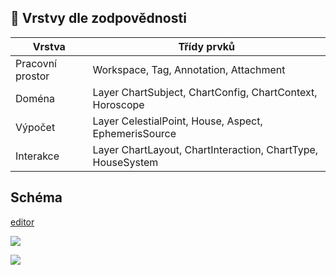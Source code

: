 ## 🔷 Vrstvy dle zodpovědnosti

|Vrstva |Třídy prvků|
|---|---|
|Pracovní prostor | Workspace, Tag, Annotation, Attachment|
|Doména | Layer	ChartSubject, ChartConfig, ChartContext, Horoscope|
|Výpočet | Layer	CelestialPoint, House, Aspect, EphemerisSource|
|Interakce | Layer	ChartLayout, ChartInteraction, ChartType, HouseSystem|

## Schéma

[editor](https://mermaid.live/edit#pako:eNqtWG1v2zYQ_iuEgAIblhRx02aNULRQYnd158SB5bbokC-0RNtcJVIgqaRuEP_2nag3UqISf5g_RBT56Hi8e-6FefAiHhPP96IESzmmeCNwessQ_F68QMfHx-jbfPF3eBNcTtAs-D5ZFHPluv4CfePih8xwRNBDOV38_giVoGyD-D0jwpieZFuSEkFlyHMBn8RkjfNENdMGNJBK8CvQLUE4UvSO6LEBmFGp9pdbLFSYr_4lkdojWQ6kE3UjiCQAyvSzh_lKyf0M73gOkEQ_e5CAMa6wopztEYxIBXi8ZaZBjM1cJmE4JcasRl9ytqYbFOlHR2jlhfH8Kpheu11gGuGALcdYkSVNCSJ3hKliZB6UR_qEKKkGw2ecMqkwczuext0z1vpVPjrABHrxExdcRjwjsJRmuSKxhg9rVQl66G5Q0Ael8McSnksS7qQiKdq24_5xfvGY4mi5y0iXEyVgjyiLkjwm8Q2nzGLOFc4q0BH6mHAM9MIyAwvMxUr2d4qpzIB-odolpL8a8YSLZREsw0H1AfE7IgSNyTNhlbYB5TKkNphhxnfvCMvT9-8NYdfBMpgZ78tFcB1Ol8bMzWL-12IShpOx6Y_51c0ccBPzgN-vg3C5-O7UpyWBpQ9N01zhVUIspRp6r8FUB5HbSBQkIVJRnFzweAepgktawHqZQBNnX3Kmnya0e2s3S3c8Fzb4sgyW0_lQUJuqPBtiNXvImjKt8tRc1byDxY0gDlJJujENccF5QjBDggBToBpYEVNKgoOReMBTYBFL2ylTCHizsupAKSbKZTZ-VqnODqV1XQZRdnjWgnRQTB3GUlhsiHIYCrNN0j80Fyu3K6_m48mscuJvHxfzK_Qy_Bj-3nWoEXnP52hNpMLz48aje7Sy3gd4Z36AOzO9T0Kw8l7b2kpZhZIhUQoUk0hWA6c3bBUPpWmEs070VQt4tRLkjmL36ibZZdv-NARKCoWsvwAJIM0T3Pfv3SZsGWwspPjnvOdlk3b_41G7h3mKelWbNKRb4cUDOPW0FZ82vWXjzvY2XR6cWalQ_5OzwlpVtEIGZuYcRAH3qJV9q-QETUmMRTwfitfp9XKyCC6HU2_bCh5u1bJl7Jbttvusm6U9isxXd6u6IEnVZopq5GxXwfB5AhJT_XyiG63lHZA1i-q5ABYSpKB2hhl2kCElasvd-b9V64C9oDV6suf9Gsy-TND84vPkchl2ndQq-uAq_mBeoZxNL3Nr3vQGz7u85FlhUpU7qmPC2aa7UhsANPjFGXFq0L0cHcy9FY5-9I9VV6fJMhhDn-amenulcfqLKncXypSdcBvrRoLA0JEHcQ6cEe7UqhSOtkV6cemwpglxHzsXyVMU6xpiMZnpdstgUnt3PT5-bxZoH7WNnQ2y7jJ-3fY7oUYa8Yub8LC86rbol_2bW5rhKR_YzUUNMxY0rrWmjwj0XbGsDWHf2hynWdceGkBWdysf3VO1HUK2zbpf39lsDSopjVR90fCLPmPJ3TDznma6povrRpDfXIXkB_cXls8FWRNByqxcwtuzaG2tltxHWyxdsLIH9nWYYMqcmKqL7YLsHQpgp8HyIdglieeVfpWYVqIFLdkUX-xuG3hzWqdsW5kOenADN1w3JaazOut21-BXhSAXrfGN-Gm40jDNr2_KchjclD0fJZT9cCONilUwgMVE2HRtpLiUKG8Xh6LLG8cQuq1oILdgSmzpUYdpAW2KlV9eZeuMa5PMQEU4iaAVBmAA-3tH3gaiwvOVyMmRByGT4uLV0_n31lP6PwyeD8Oq17r1btkjfAb9wD-cp56_xomETwXPN9vmLc9i2KL6J2ItHTI_D3csqt9LG1_ynCnPf6VFev6D99Pzj09ensBvdPrm5M2r89H56M-zt6PXZ6Mjb9csnoxGo_PT0_PT0dnp67Ozs7ePR94vrRHLk-TxPxvmdzY)

[![](https://mermaid.ink/img/pako:eNqtWG1v2zYQ_iuEgAIblhRx02aNULRQYnd158SB5bbokC-0RNtcJVIgqaRuEP_2nag3UqISf5g_RBT56Hi8e-6FefAiHhPP96IESzmmeCNwessQ_F68QMfHx-jbfPF3eBNcTtAs-D5ZFHPluv4CfePih8xwRNBDOV38_giVoGyD-D0jwpieZFuSEkFlyHMBn8RkjfNENdMGNJBK8CvQLUE4UvSO6LEBmFGp9pdbLFSYr_4lkdojWQ6kE3UjiCQAyvSzh_lKyf0M73gOkEQ_e5CAMa6wopztEYxIBXi8ZaZBjM1cJmE4JcasRl9ytqYbFOlHR2jlhfH8Kpheu11gGuGALcdYkSVNCSJ3hKliZB6UR_qEKKkGw2ecMqkwczuext0z1vpVPjrABHrxExdcRjwjsJRmuSKxhg9rVQl66G5Q0Ael8McSnksS7qQiKdq24_5xfvGY4mi5y0iXEyVgjyiLkjwm8Q2nzGLOFc4q0BH6mHAM9MIyAwvMxUr2d4qpzIB-odolpL8a8YSLZREsw0H1AfE7IgSNyTNhlbYB5TKkNphhxnfvCMvT9-8NYdfBMpgZ78tFcB1Ol8bMzWL-12IShpOx6Y_51c0ccBPzgN-vg3C5-O7UpyWBpQ9N01zhVUIspRp6r8FUB5HbSBQkIVJRnFzweAepgktawHqZQBNnX3Kmnya0e2s3S3c8Fzb4sgyW0_lQUJuqPBtiNXvImjKt8tRc1byDxY0gDlJJujENccF5QjBDggBToBpYEVNKgoOReMBTYBFL2ylTCHizsupAKSbKZTZ-VqnODqV1XQZRdnjWgnRQTB3GUlhsiHIYCrNN0j80Fyu3K6_m48mscuJvHxfzK_Qy_Bj-3nWoEXnP52hNpMLz48aje7Sy3gd4Z36AOzO9T0Kw8l7b2kpZhZIhUQoUk0hWA6c3bBUPpWmEs070VQt4tRLkjmL36ibZZdv-NARKCoWsvwAJIM0T3Pfv3SZsGWwspPjnvOdlk3b_41G7h3mKelWbNKRb4cUDOPW0FZ82vWXjzvY2XR6cWalQ_5OzwlpVtEIGZuYcRAH3qJV9q-QETUmMRTwfitfp9XKyCC6HU2_bCh5u1bJl7Jbttvusm6U9isxXd6u6IEnVZopq5GxXwfB5AhJT_XyiG63lHZA1i-q5ABYSpKB2hhl2kCElasvd-b9V64C9oDV6suf9Gsy-TND84vPkchl2ndQq-uAq_mBeoZxNL3Nr3vQGz7u85FlhUpU7qmPC2aa7UhsANPjFGXFq0L0cHcy9FY5-9I9VV6fJMhhDn-amenulcfqLKncXypSdcBvrRoLA0JEHcQ6cEe7UqhSOtkV6cemwpglxHzsXyVMU6xpiMZnpdstgUnt3PT5-bxZoH7WNnQ2y7jJ-3fY7oUYa8Yub8LC86rbol_2bW5rhKR_YzUUNMxY0rrWmjwj0XbGsDWHf2hynWdceGkBWdysf3VO1HUK2zbpf39lsDSopjVR90fCLPmPJ3TDznma6povrRpDfXIXkB_cXls8FWRNByqxcwtuzaG2tltxHWyxdsLIH9nWYYMqcmKqL7YLsHQpgp8HyIdglieeVfpWYVqIFLdkUX-xuG3hzWqdsW5kOenADN1w3JaazOut21-BXhSAXrfGN-Gm40jDNr2_KchjclD0fJZT9cCONilUwgMVE2HRtpLiUKG8Xh6LLG8cQuq1oILdgSmzpUYdpAW2KlV9eZeuMa5PMQEU4iaAVBmAA-3tH3gaiwvOVyMmRByGT4uLV0_n31lP6PwyeD8Oq17r1btkjfAb9wD-cp56_xomETwXPN9vmLc9i2KL6J2ItHTI_D3csqt9LG1_ynCnPf6VFev6D99Pzj09ensBvdPrm5M2r89H56M-zt6PXZ6Mjb9csnoxGo_PT0_PT0dnp67Ozs7ePR94vrRHLk-TxPxvmdzY?type=png)](https://mermaid.live/edit#pako:eNqtWG1v2zYQ_iuEgAIblhRx02aNULRQYnd158SB5bbokC-0RNtcJVIgqaRuEP_2nag3UqISf5g_RBT56Hi8e-6FefAiHhPP96IESzmmeCNwessQ_F68QMfHx-jbfPF3eBNcTtAs-D5ZFHPluv4CfePih8xwRNBDOV38_giVoGyD-D0jwpieZFuSEkFlyHMBn8RkjfNENdMGNJBK8CvQLUE4UvSO6LEBmFGp9pdbLFSYr_4lkdojWQ6kE3UjiCQAyvSzh_lKyf0M73gOkEQ_e5CAMa6wopztEYxIBXi8ZaZBjM1cJmE4JcasRl9ytqYbFOlHR2jlhfH8Kpheu11gGuGALcdYkSVNCSJ3hKliZB6UR_qEKKkGw2ecMqkwczuext0z1vpVPjrABHrxExdcRjwjsJRmuSKxhg9rVQl66G5Q0Ael8McSnksS7qQiKdq24_5xfvGY4mi5y0iXEyVgjyiLkjwm8Q2nzGLOFc4q0BH6mHAM9MIyAwvMxUr2d4qpzIB-odolpL8a8YSLZREsw0H1AfE7IgSNyTNhlbYB5TKkNphhxnfvCMvT9-8NYdfBMpgZ78tFcB1Ol8bMzWL-12IShpOx6Y_51c0ccBPzgN-vg3C5-O7UpyWBpQ9N01zhVUIspRp6r8FUB5HbSBQkIVJRnFzweAepgktawHqZQBNnX3Kmnya0e2s3S3c8Fzb4sgyW0_lQUJuqPBtiNXvImjKt8tRc1byDxY0gDlJJujENccF5QjBDggBToBpYEVNKgoOReMBTYBFL2ylTCHizsupAKSbKZTZ-VqnODqV1XQZRdnjWgnRQTB3GUlhsiHIYCrNN0j80Fyu3K6_m48mscuJvHxfzK_Qy_Bj-3nWoEXnP52hNpMLz48aje7Sy3gd4Z36AOzO9T0Kw8l7b2kpZhZIhUQoUk0hWA6c3bBUPpWmEs070VQt4tRLkjmL36ibZZdv-NARKCoWsvwAJIM0T3Pfv3SZsGWwspPjnvOdlk3b_41G7h3mKelWbNKRb4cUDOPW0FZ82vWXjzvY2XR6cWalQ_5OzwlpVtEIGZuYcRAH3qJV9q-QETUmMRTwfitfp9XKyCC6HU2_bCh5u1bJl7Jbttvusm6U9isxXd6u6IEnVZopq5GxXwfB5AhJT_XyiG63lHZA1i-q5ABYSpKB2hhl2kCElasvd-b9V64C9oDV6suf9Gsy-TND84vPkchl2ndQq-uAq_mBeoZxNL3Nr3vQGz7u85FlhUpU7qmPC2aa7UhsANPjFGXFq0L0cHcy9FY5-9I9VV6fJMhhDn-amenulcfqLKncXypSdcBvrRoLA0JEHcQ6cEe7UqhSOtkV6cemwpglxHzsXyVMU6xpiMZnpdstgUnt3PT5-bxZoH7WNnQ2y7jJ-3fY7oUYa8Yub8LC86rbol_2bW5rhKR_YzUUNMxY0rrWmjwj0XbGsDWHf2hynWdceGkBWdysf3VO1HUK2zbpf39lsDSopjVR90fCLPmPJ3TDznma6povrRpDfXIXkB_cXls8FWRNByqxcwtuzaG2tltxHWyxdsLIH9nWYYMqcmKqL7YLsHQpgp8HyIdglieeVfpWYVqIFLdkUX-xuG3hzWqdsW5kOenADN1w3JaazOut21-BXhSAXrfGN-Gm40jDNr2_KchjclD0fJZT9cCONilUwgMVE2HRtpLiUKG8Xh6LLG8cQuq1oILdgSmzpUYdpAW2KlV9eZeuMa5PMQEU4iaAVBmAA-3tH3gaiwvOVyMmRByGT4uLV0_n31lP6PwyeD8Oq17r1btkjfAb9wD-cp56_xomETwXPN9vmLc9i2KL6J2ItHTI_D3csqt9LG1_ynCnPf6VFev6D99Pzj09ensBvdPrm5M2r89H56M-zt6PXZ6Mjb9csnoxGo_PT0_PT0dnp67Ozs7ePR94vrRHLk-TxPxvmdzY)





[![](https://mermaid.ink/img/pako:eNqNWE1v4zYQ_SuCgAVaNO6hRx1aOLaLGHXiwHK7aOELLY1kNhQpkFQC7yL-7TuiviiJsu1LaPKJmo83b8b57kciBj_wI0aUWlKSSpIduIefL1-82Wzmfd3u_gpf54uVt5n_u9qVe9W5ecL7KuSbykkE3vdqu_z8EmpJeeqJDw7S2l7lJ8hAUhWKQuIjMSSkYLrdtqBzpaV4RtuYRyJN38GsLcCGKn1ZnIjUYXH8HyJ98VS1UEPUPxQ-NuQsCsQw83cEmXMuNNFU8IuHK6gBnwduO9uhXN5qqhmMtyPBNXBtHSyJhj3NwIsk4DIeP0MKfRLSbYPWJDpleKPLhoQy4CRzmFFI5jD5nMPgLXXal9vn-frFnXM76i4jBga07sI7Wl2u7OiLqAooqxdOp80b11xpwt1Mo_H0cwvBE5q6nvomYkqifRsEc_YkCgXhWWnIvFO3HlEPGChNCXsVlCOxKI9YEUNsvtr8eib5Za5yjFX5ogfvTyYI4onZ2sqjGtsVU5UjUUN9dhOKCbkvS2a6tP7wxDtISWO4UVxZV1aD2D0JKVQk8n6822QmaMNdqZwO2RHDD6NSNPG_VKEf16mJWhM95ebuYvv8-vd-vl9vpwjcM-QOCo_KxeyaTKKIpRIcYEVTOwKPQjAg3JOAsUeVjcc3oU8uMUjZOT-Nt9GHrK8rjXgcjxLe6TAFjUIImRWMTKQcY94LxxrDw4vs2JPxytqoUPnypu9D9TJ5c6qnK7aEp2y8K-Tx7iiZYpl2tq7zuxlAWCok1afMeeWwv9197ZFEb8BjN52ft8vVpibyT4kUmferStTPQ1JbRX37vVP1eF5CQjktqXOj9q4AQ8z-xXDADTJGhqA1GqY8VS-cEe1DHX7VI8TTtFBXwEuDnNvKMYl6HEpTXaHYgGIi422PgdXZB5A3134kspwgJwTH04WAxOloGbP7-TJB9uuV3xOMIcnWL_vVbr6Y1sxuiLrfzGrYGraxbnJrOnrZPauVcuJ2wOrZTNYrNd3uG_AdIlM2sx1qDODslkGYE0fUMsBRzD1ddI87OyR6JJ1j37jSq_vaBno7wBW1Skd14egkTPB0eNJOqRl8E3xi7NutNqZvhl36uwl_NvvdVplgPJn3sUM5DCYG_v5TvekyaOYqJ9Ti5HWgNbgHmBchS1gFtI4MshuvAw-w8cX1hda7RjeeiHrBHw0VsD-rTmOn0AP_k6Z9TSDr6TbwunFpjOxmucDoUaG7AHRn5s7-aDQMax9czQvXMXXHt0GWlbX1braIvIwZYW683b9H3lu4HmMlJCChEpo6_92x0_-4bGHN3QNw69s1kFH2YYwGmH6bK3NUml9YNLXoJ8oRt5fi4e0ucCuLQd2RBploz1tmWdcrk5J70ah7KegpdKeaeG9Jk_jx3LOk4X4JbiURxUa76GUBTKX4Dz6SKCM09gPf6OjB1-a3kh_gEpv328E_8E_E4Y9sEZ555AdaFvDgS1GkJz9ICFP4rchjNLT-j0gDwQ7xnxBZC0pl-Z76cZR1kAtRcO0Hv33-AI__e6w?type=png)](https://mermaid.live/edit#pako:eNqNWE1v4zYQ_SuCgAVaNO6hRx1aOLaLGHXiwHK7aOELLY1kNhQpkFQC7yL-7TuiviiJsu1LaPKJmo83b8b57kciBj_wI0aUWlKSSpIduIefL1-82Wzmfd3u_gpf54uVt5n_u9qVe9W5ecL7KuSbykkE3vdqu_z8EmpJeeqJDw7S2l7lJ8hAUhWKQuIjMSSkYLrdtqBzpaV4RtuYRyJN38GsLcCGKn1ZnIjUYXH8HyJ98VS1UEPUPxQ-NuQsCsQw83cEmXMuNNFU8IuHK6gBnwduO9uhXN5qqhmMtyPBNXBtHSyJhj3NwIsk4DIeP0MKfRLSbYPWJDpleKPLhoQy4CRzmFFI5jD5nMPgLXXal9vn-frFnXM76i4jBga07sI7Wl2u7OiLqAooqxdOp80b11xpwt1Mo_H0cwvBE5q6nvomYkqifRsEc_YkCgXhWWnIvFO3HlEPGChNCXsVlCOxKI9YEUNsvtr8eib5Za5yjFX5ogfvTyYI4onZ2sqjGtsVU5UjUUN9dhOKCbkvS2a6tP7wxDtISWO4UVxZV1aD2D0JKVQk8n6822QmaMNdqZwO2RHDD6NSNPG_VKEf16mJWhM95ebuYvv8-vd-vl9vpwjcM-QOCo_KxeyaTKKIpRIcYEVTOwKPQjAg3JOAsUeVjcc3oU8uMUjZOT-Nt9GHrK8rjXgcjxLe6TAFjUIImRWMTKQcY94LxxrDw4vs2JPxytqoUPnypu9D9TJ5c6qnK7aEp2y8K-Tx7iiZYpl2tq7zuxlAWCok1afMeeWwv9197ZFEb8BjN52ft8vVpibyT4kUmferStTPQ1JbRX37vVP1eF5CQjktqXOj9q4AQ8z-xXDADTJGhqA1GqY8VS-cEe1DHX7VI8TTtFBXwEuDnNvKMYl6HEpTXaHYgGIi422PgdXZB5A3134kspwgJwTH04WAxOloGbP7-TJB9uuV3xOMIcnWL_vVbr6Y1sxuiLrfzGrYGraxbnJrOnrZPauVcuJ2wOrZTNYrNd3uG_AdIlM2sx1qDODslkGYE0fUMsBRzD1ddI87OyR6JJ1j37jSq_vaBno7wBW1Skd14egkTPB0eNJOqRl8E3xi7NutNqZvhl36uwl_NvvdVplgPJn3sUM5DCYG_v5TvekyaOYqJ9Ti5HWgNbgHmBchS1gFtI4MshuvAw-w8cX1hda7RjeeiHrBHw0VsD-rTmOn0AP_k6Z9TSDr6TbwunFpjOxmucDoUaG7AHRn5s7-aDQMax9czQvXMXXHt0GWlbX1braIvIwZYW683b9H3lu4HmMlJCChEpo6_92x0_-4bGHN3QNw69s1kFH2YYwGmH6bK3NUml9YNLXoJ8oRt5fi4e0ucCuLQd2RBploz1tmWdcrk5J70ah7KegpdKeaeG9Jk_jx3LOk4X4JbiURxUa76GUBTKX4Dz6SKCM09gPf6OjB1-a3kh_gEpv328E_8E_E4Y9sEZ555AdaFvDgS1GkJz9ICFP4rchjNLT-j0gDwQ7xnxBZC0pl-Z76cZR1kAtRcO0Hv33-AI__e6w)


